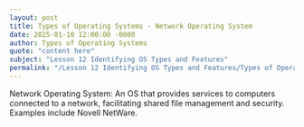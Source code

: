 ```yaml
---
layout: post
title: Types of Operating Systems - Network Operating System
date: 2025-01-10 12:00:00 -0000
author: Types of Operating Systems
quote: "content here"
subject: "Lesson 12 Identifying OS Types and Features"
permalink: "/Lesson 12 Identifying OS Types and Features/Types of Operating Systems/Types of Operating Systems - Network Operating System"
---
```


Network Operating System: An OS that provides services to computers connected to a network, facilitating shared file management and security. Examples include Novell NetWare.
